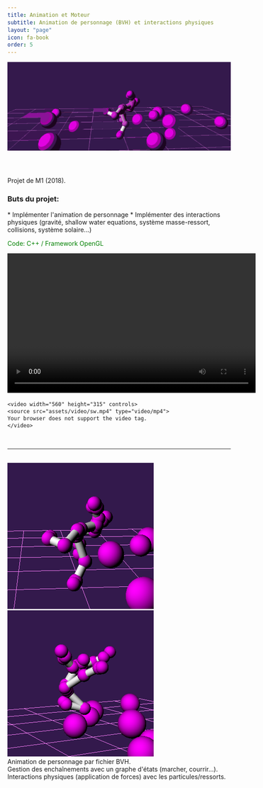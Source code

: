 ```yaml
---
title: Animation et Moteur
subtitle: Animation de personnage (BVH) et interactions physiques
layout: "page"
icon: fa-book
order: 5
---
```

<header>
<img class='image fit' src="assets/images/animation/bandeau.png" alt="anim banner" />
</header>

Projet de M1 (2018).
<h3>Buts du projet:</h3>
* Implémenter l'animation de personnage
* Implémenter des interactions physiques (gravité, shallow water equations, système masse-ressort, collisions, système solaire...)

<p style="color:green">Code: C++ / Framework OpenGL</p>
<div>
    <video class='image left' width="560" height="315" controls>
    <source src="assets/video/ani.mp4" type="video/mp4">
    Your browser does not support the video tag.
    </video>

    <video width="560" height="315" controls>
    <source src="assets/video/sw.mp4" type="video/mp4">
    Your browser does not support the video tag.
    </video>
</div>

<br>
<hr>
<br>

<div>
<img class='image left' src="assets/images/animation/anim3.png" alt="anim1" />
<img class='image left' src="assets/images/animation/anim1.png" alt="anim2" />
<br>
Animation de personnage par fichier BVH.<br>
Gestion des enchaînements avec un graphe d'états (marcher, courrir...).<br>
Interactions physiques (application de forces) avec les particules/ressorts.
</div>
